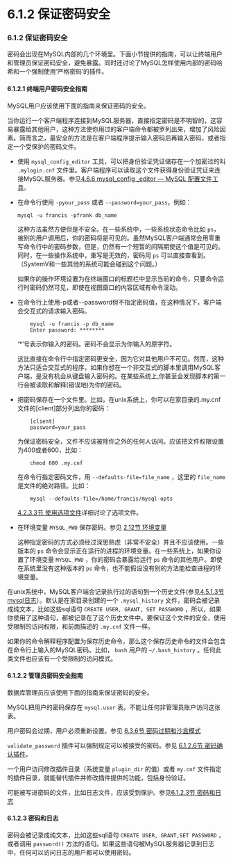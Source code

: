 # 6.1.2 保证密码安全

### 6.1.2 保证密码安全
密码会出现在MySQL内部的几个环境里。下面小节提供的指南，可以让终端用户和管理员保证密码安全，避免暴露。同时还讨论了MySQL怎样使用内部的密码哈希和一个强制使用‘严格密码’的插件。
#### 6.1.2.1 终端用户密码安全指南

MySQL用户应该使用下面的指南来保证密码的安全。

当你运行一个客户端程序连接到MySQL服务器，直接指定密码是不明智的，这容易暴露给其他用户，这种方法使你用过的客户端命令都被罗列出来，增加了风险因素。简而言之，最安全的方法是在客户端程序提示输入密码后再输入密码，或者指定一个受保护的密码文件。

* 使用 `mysql_config_editor` 工具，可以把身份验证凭证储存在一个加密过的叫 `.mylogin.cnf` 文件里。客户端程序可以读取这个文件获得身份验证凭证来连接MySQL服务器。参见[4.6.6 mysql_config _editor — MySQL 配置文件工具][04.06.06]。
* 在命令行使用 `-pyour_pass`  或者 `--password=your_pass`，例如：
     
	```shell>
	mysql -u francis -pfrank db_name
	```

	这种方法虽然方便但是不安全。在一些系统中，一些系统状态命令比如 `ps`，被别的用户调用后，你的密码将是可见的。虽然MySQL客户端通常会用零重写命令行中的密码参数，但是，仍然有一个短暂的间隔期使这个值是可见的。同时，在一些操作系统中，重写是无效的，密码用 `ps` 可以直接查看到。（SystemV和一些其他的系统可能会碰到这个问题。）

	如果你的操作环境设置为在终端窗口的标题栏中显示当前的命令，只要命令运行时密码仍然可见，即使在视图窗口的内容区域有命令滚动。
* 在命令行上使用-p或者--password但不指定密码值，在这种情况下，客户端会交互式的请求输入密码。

	```shell>			
		mysql -u francis -p db_name
		Enter password: ********
	```
	
	‘*’号表示你输入的密码。密码不会显示为你输入的原字符。

	这比直接在命令行中指定密码更安全，因为它对其他用户不可见。然而，这种方法只适合交互式的程序，如果你想在一个非交互式的脚本里调用MySQL客户端，是没有机会从键盘输入密码的。在某些系统上,你甚至会发现脚本的第一行会被读取和解释(错误地)为你的密码。
* 把密码保存在一个文件里。比如，在unix系统上，你可以在家目录的.my.cnf文件的[client]部分列出你的密码：
		
	```	
		[client]
		password=your_pass
	```

	为保证密码安全，文件不应该被除你之外的任何人访问。应该把文件权限设置为400或者600，比如：
		
	```shell> 
 		chmod 600 .my.cnf
	```
	
	在命令行指定密码文件，用 `--defaults-file=file_name` ，这里的 `file_name` 是文件的绝对路径。比如：
	
	```shell> 
 		mysql --defaults-file=/home/francis/mysql-opts
	```

	[4.2.3.3节 使用选项文件][04.02.03.03]详细讨论了选项文件。
* 在环境变量 `MYSQL_PWD` 保存密码。参见 [2.12节 环境变量][02.12.00]

	这种指定密码的方式必须经过深思熟虑（非常不安全）并且不应该使用。一些版本的 `ps` 命令会显示正在运行的进程的环境变量。在一些系统上，如果你设置了环境变量 `MYSQL_PWD` ，你的密码会暴露给运行 `ps` 命令的其他用户。即使在系统里没有这种版本的 `ps` 命令，也不能假设没有别的方法能检查进程的环境变量。

在unix系统中，MySQL客户端会记录执行过的语句到一个历史文件(参见[4.5.1.3节 mysql日志][04.05.01.03]）。默认是在家目录创建的一个 `.mysql_history` 文件，密码会被记录成纯文本，比如这些sql语句 `CREATE USER, GRANT,
SET PASSWORD` ，所以，如果你使用了这种语句，都被记录在了这个历史文件中。要保证这个文件的安全，使用受限制的访问权限，和前面描述的 `.my.cnf` 文件一样。

如果你的命令解释程序配置为保存历史命令，那么这个保存历史命令的文件会包含在命令行上输入的MySQL密码。比如， `bash` 用户的 `~/.bash_history` 。任何此类文件也应该有一个受限制的访问模式。


#### 6.1.2.2 管理员密码安全指南
数据库管理员应该使用下面的指南来保证密码的安全。

MySQL把用户的密码保存在 `mysql.user` 表。不能让任何非管理员账户访问这张表。

用户密码会过期，用户必须重新设置。参见 [6.3.6节 密码过期和沙盒模式][06.03.06]

`validate_password` 插件可以强制规定可以被接受的密码。参见 [6.1.2.6节 密码确认插件][06.01.02.06]。

一个用户访问修改插件目录（系统变量 `plugin_dir` 的值）或者 `my.cnf` 文件指定的插件目录，就能替代插件并修改插件提供的功能，包括身份验证。

可能被写进密码的文件，比如日志文件，应该受到保护。参见[6.1.2.3节 密码和日志][06.01.02.03]

#### 6.1.2.3 密码和日志

密码会被记录成纯文本，比如这些sql语句 `CREATE USER, GRANT,SET PASSWORD` ，或者调用 `password()` 方法的语句。如果这些语句被MySQL服务器记录到日志中，任何可以访问日志的用户都可以使用密码。













[04.06.06]:../Chapter_04/04.06.06_mysql_config_editor_MySQL_Configuration_Utility.md
[04.02.03.03]:../Chapter_04/04.02.03_Specifying_Program_Options.md#04.02.03.03
[02.12.00]:../Chapter_02/02.12.00_Environment_Variables.md
[04.05.01.03]:../Chapter_04/04.05.01_mysql_The_MySQL_Command-Line_Tool.md#04.05.01.03
[06.03.06]:./06.03.06_Password_Expiration_and_Sandbox_Mode.md
[06.01.02.06]:./06.01.02_Keeping_Passwords_Secure.md#06.01.02.06
[06.01.02.03]:./06.01.02_Keeping_Passwords_Secure.md#06.01.02.03